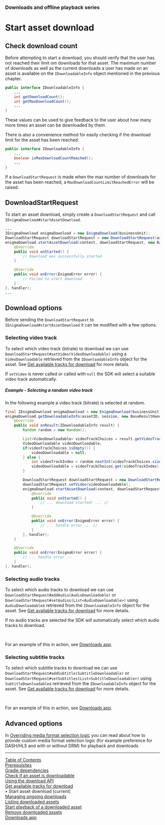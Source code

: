 ### Downloads and offline playback series
# Start asset download
## Check download count
Before attempting to start a download, you should verify that the user has not reached their
limit om downloads for that asset. The maximum number of downloads as well as the current downloads
a user has made on an asset is available on the `IDownloadableInfo` object mentioned in the previous
chapter.
```java
public interface IDownloadableInfo {
    ...
    int getDownloadCount();
    int getMaxDownloadCount();
    ...
}
```
These values can be used to give feedback to the user about how many more times an asset can be
downloaded by them.

There is also a convenience method for easily checking if the download limit for the asset has been
reached:
```java
public interface IDownloadableInfo {
    ...
    boolean isMaxDownloadCountReached();
    ...
}
```

If a `DownloadStartRequest` is made when the max number of downloads for the asset has been reached,
a `MaxDownloadCountLimitReachedError` will be raised.

## DownloadStartRequest

To start an asset download, simply create a `DownloadStartRequest` and call `IEnigmaDownload#startAssetDownload`.
```java
...
IEnigmaDownload enigmaDownload = new EnigmaDownload(businessUnit);
DownloadStartRequest downloadStartRequest = new DownloadStartRequest(assetId, session);
enigmaDownload.startAssetDownload(context, downloadStartRequest, new BaseDownloadStartResultHandler() {
    @Override
    public void onStarted() {
        // Download was successfully started
    }

    @Override
    public void onError(EnigmaError error) {
        // Failed to start download
    }
}, handler);
...
```

## Download options

Before sending the `DownloadStartRequest` to `IEnigmaDownload#startAssetDownload` it can be modified
with a few options.

### Selecting video track

To select which video track (bitrate) to download we can use `DownloadStartRequest#setVideo(VideoDownloadable)`
using a `VideoDownloadable` retrieved from the `IDownloadableInfo` object for the asset.
See [Get available tracks for download](get_download_info.md) for more details.

If `setVideo` is never called or called with `null` the SDK will select a suitable video track
automatically.

##### Example - Selecting a random video track
In the following example a video track (bitrate) is selected at random.
```java
final IEnigmaDownload enigmaDownload = new EnigmaDownload(businessUnit);
enigmaDownload.getDownloadableInfo(assetID, session, new BaseResultHandler<IDownloadableInfo>() {
    @Override
    public void onResult(IDownloadableInfo result) {
        Random random = new Random();

        List<VideoDownloadable> videoTrackChoices = result.getVideoTracks();
        VideoDownloadable videoDownloadable;
        if(videoTrackChoices.isEmpty()) {
            videoDownloadable = null;
        } else {
            int videoTrackIndex = random.nextInt(videoTrackChoices.size());
            videoDownloadable = videoTrackChoices.get(videoTrackIndex);
        }

        DownloadStartRequest downloadStartRequest = new DownloadStartRequest(assetID, session);
        downloadStartRequest.setVideo(videoDownloadable);
        enigmaDownload.startAssetDownload(context, downloadStartRequest, new BaseDownloadStartResultHandler() {
            @Override
            public void onStarted() {
                // ... download started! ... //
            }

            @Override
            public void onError(EnigmaError error) {
                // ... handle error ... //
            }
        }, handler);
    }

    @Override
    public void onError(EnigmaError error) {
        // ... handle error ...
    }
}, handler);
```

### Selecting audio tracks

To select which audio tracks to download we can use `DownloadStartRequest#addAudio(AudioDownloadable)`
or `DownloadStartRequest#setAudios(List<AudioDownloadable>)` using `AudioDownloadable`s retrieved
from the `IDownloadableInfo` object for the asset.
See [Get available tracks for download](get_download_info.md) for more details.

If no audio tracks are selected the SDK will automatically select which audio tracks to download.

<br />

For an example of this in action, see [Downloads app](example_app.md).

### Selecting subtitle tracks

To select which subtitle tracks to download we can use `DownloadStartRequest#addSubtitle(SubtitleDownloadable)`
or `DownloadStartRequest#setSubtitles(List<SubtitleDownloadable>)` using `SubtitleDownloadable`s
retrieved from the `IDownloadableInfo` object for the asset.
See [Get available tracks for download](get_download_info.md) for more details.

<br />

For an example of this in action, see [Downloads app](example_app.md).

## Advanced options

In [Overriding media format selection logic](../advanced_topics/media_format_preference.md) you can read about how to provide
custom media format selection logic (for example preference for DASH/HLS and with or without DRM) for playback and downloads.


___
[Table of Contents](../index.md)<br/>
[Prerequisites](prerequisites.md)<br/>
[Gradle dependencies](dependencies.md)<br/>
[Check if an asset is downloadable](check_downloadability.md)<br/>
[Using the download API](enigma_download.md)<br/>
[Get available tracks for download](get_download_info.md)<br/>
&bull; Start asset download (current)<br/>
[Managing ongoing downloads](ongoing_downloads.md)<br/>
[Listing downloaded assets](list_downloads.md)<br/>
[Start playback of a downloaded asset](play_download.md)<br/>
[Remove downloaded assets](remove_download.md)<br/>
[Downloads app](example_app.md)<br/>
